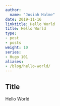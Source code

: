 ```yaml
---
author:
  name: "Josiah Halme"
date: 2019-11-16
linktitle: Hello World
title: Hello World
type:
- post
- posts
weight: 10
series:
- Hugo 101
aliases:
- /blog/hello-world/
---
```


## Title
Hello World
